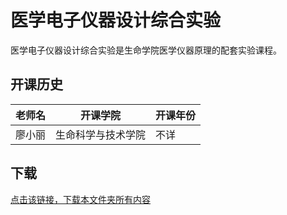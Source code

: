 # 医学电子仪器设计综合实验

医学电子仪器设计综合实验是生命学院医学仪器原理的配套实验课程。

## 开课历史

|老师名|开课学院|开课年份|
---|---|---
|廖小丽|生命科学与技术学院|不详|

## 下载

[点击该链接，下载本文件夹所有内容](https://xovee.github.io/gitzip/?https://github.com/Xovee/uestc-course/tree/main/课程目录/医学电子仪器设计综合实验)